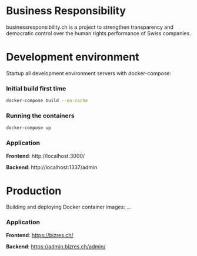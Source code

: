 # Business Responsibility


businessresponsibility.ch is a project to strengthen transparency and democratic control over the human rights performance of Swiss companies.

# Development environment
Startup all development environment servers with docker-compose:

### Initial build first time

```bash
docker-compose build --no-cache
```

### Running the containers

```bash
docker-compose up
```

### Application

**Frontend**: http://localhost:3000/

**Backend**: http://localhost:1337/admin

# Production

Building and deploying Docker container images:
...

### Application


**Frontend**: https://bizres.ch/

**Backend**: https://admin.bizres.ch/admin/
